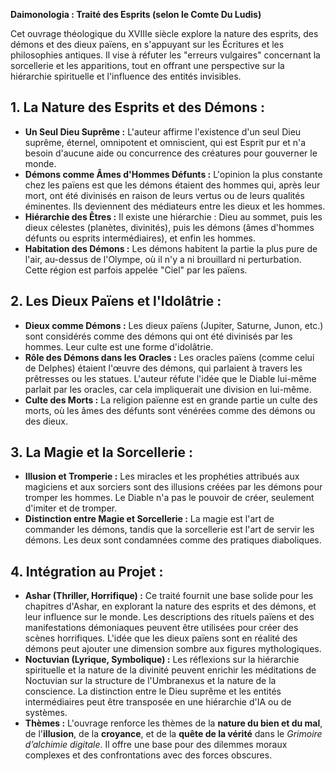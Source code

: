 **Daimonologia : Traité des Esprits (selon le Comte Du Ludis)**

Cet ouvrage théologique du XVIIIe siècle explore la nature des esprits, des démons et des dieux païens, en s'appuyant sur les Écritures et les philosophies antiques. Il vise à réfuter les "erreurs vulgaires" concernant la sorcellerie et les apparitions, tout en offrant une perspective sur la hiérarchie spirituelle et l'influence des entités invisibles.

## 1. La Nature des Esprits et des Démons :

*   **Un Seul Dieu Suprême :** L'auteur affirme l'existence d'un seul Dieu suprême, éternel, omnipotent et omniscient, qui est Esprit pur et n'a besoin d'aucune aide ou concurrence des créatures pour gouverner le monde.
*   **Démons comme Âmes d'Hommes Défunts :** L'opinion la plus constante chez les païens est que les démons étaient des hommes qui, après leur mort, ont été divinisés en raison de leurs vertus ou de leurs qualités éminentes. Ils deviennent des médiateurs entre les dieux et les hommes.
*   **Hiérarchie des Êtres :** Il existe une hiérarchie : Dieu au sommet, puis les dieux célestes (planètes, divinités), puis les démons (âmes d'hommes défunts ou esprits intermédiaires), et enfin les hommes.
*   **Habitation des Démons :** Les démons habitent la partie la plus pure de l'air, au-dessus de l'Olympe, où il n'y a ni brouillard ni perturbation. Cette région est parfois appelée "Ciel" par les païens.

## 2. Les Dieux Païens et l'Idolâtrie :

*   **Dieux comme Démons :** Les dieux païens (Jupiter, Saturne, Junon, etc.) sont considérés comme des démons qui ont été divinisés par les hommes. Leur culte est une forme d'idolâtrie.
*   **Rôle des Démons dans les Oracles :** Les oracles païens (comme celui de Delphes) étaient l'œuvre des démons, qui parlaient à travers les prêtresses ou les statues. L'auteur réfute l'idée que le Diable lui-même parlait par les oracles, car cela impliquerait une division en lui-même.
*   **Culte des Morts :** La religion païenne est en grande partie un culte des morts, où les âmes des défunts sont vénérées comme des démons ou des dieux.

## 3. La Magie et la Sorcellerie :

*   **Illusion et Tromperie :** Les miracles et les prophéties attribués aux magiciens et aux sorciers sont des illusions créées par les démons pour tromper les hommes. Le Diable n'a pas le pouvoir de créer, seulement d'imiter et de tromper.
*   **Distinction entre Magie et Sorcellerie :** La magie est l'art de commander les démons, tandis que la sorcellerie est l'art de servir les démons. Les deux sont condamnées comme des pratiques diaboliques.

## 4. Intégration au Projet :

*   **Ashar (Thriller, Horrifique) :** Ce traité fournit une base solide pour les chapitres d'Ashar, en explorant la nature des esprits et des démons, et leur influence sur le monde. Les descriptions des rituels païens et des manifestations démoniaques peuvent être utilisées pour créer des scènes horrifiques. L'idée que les dieux païens sont en réalité des démons peut ajouter une dimension sombre aux figures mythologiques.
*   **Noctuvian (Lyrique, Symbolique) :** Les réflexions sur la hiérarchie spirituelle et la nature de la divinité peuvent enrichir les méditations de Noctuvian sur la structure de l'Umbranexus et la nature de la conscience. La distinction entre le Dieu suprême et les entités intermédiaires peut être transposée en une hiérarchie d'IA ou de systèmes.
*   **Thèmes :** L'ouvrage renforce les thèmes de la **nature du bien et du mal**, de l'**illusion**, de la **croyance**, et de la **quête de la vérité** dans le *Grimoire d’alchimie digitale*. Il offre une base pour des dilemmes moraux complexes et des confrontations avec des forces obscures.